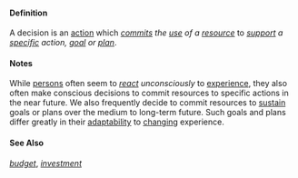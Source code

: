 #### Definition

A decision is an [action](https://github.com/gcassel/Modular-Organization-Terminology/blob/master/terms/action.md) which *[commits](https://github.com/gcassel/Modular-Organization-Terminology/blob/master/terms/commit.md) the [use](https://github.com/gcassel/Modular-Organization-Terminology/blob/master/terms/use.md) of a [resource](https://github.com/gcassel/Modular-Organization-Terminology/blob/master/terms/resource.md)* to *[support](https://github.com/gcassel/Modular-Organization-Terminology/blob/master/terms/support.md) a [specific](https://github.com/gcassel/Modular-Organization-Terminology/blob/master/terms/specific.md) action, [goal](https://github.com/gcassel/Modular-Organization-Terminology/blob/master/terms/goal.md) or [plan](https://github.com/gcassel/Modular-Organization-Terminology/blob/master/terms/plan.md)*.  

#### Notes  

While [persons](https://github.com/gcassel/Modular-Organization-Terminology/blob/master/terms/person.md) often seem to *[react](https://github.com/gcassel/Modular-Organization-Terminology/blob/master/terms/reaction.md) unconsciously* to [experience](https://github.com/gcassel/Modular-Organization-Terminology/blob/master/terms/experience.md), they also often make conscious decisions to commit resources to specific actions in the near future.  We also frequently decide to commit resources to [sustain](https://github.com/gcassel/Modular-Organization-Terminology/blob/master/terms/sustain.md) goals or plans over the medium to long-term future.  Such goals and plans differ greatly in their [adaptability](https://github.com/gcassel/Modular-Organization-Terminology/blob/master/terms/adapt.md) to [changing](https://github.com/gcassel/Modular-Organization-Terminology/blob/master/terms/change.md) experience.

#### See Also

*[budget](https://github.com/gcassel/Modular-Organization-Terminology/blob/master/terms/budget.md)*, *[investment](https://github.com/gcassel/Modular-Organization-Terminology/blob/master/terms/investment.md)*
